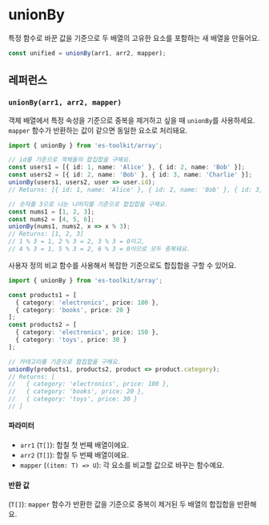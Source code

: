 # unionBy

특정 함수로 바꾼 값을 기준으로 두 배열의 고유한 요소를 포함하는 새 배열을 만들어요.

```typescript
const unified = unionBy(arr1, arr2, mapper);
```

## 레퍼런스

### `unionBy(arr1, arr2, mapper)`

객체 배열에서 특정 속성을 기준으로 중복을 제거하고 싶을 때 `unionBy`를 사용하세요. `mapper` 함수가 반환하는 값이 같으면 동일한 요소로 처리돼요.

```typescript
import { unionBy } from 'es-toolkit/array';

// id를 기준으로 객체들의 합집합을 구해요.
const users1 = [{ id: 1, name: 'Alice' }, { id: 2, name: 'Bob' }];
const users2 = [{ id: 2, name: 'Bob' }, { id: 3, name: 'Charlie' }];
unionBy(users1, users2, user => user.id);
// Returns: [{ id: 1, name: 'Alice' }, { id: 2, name: 'Bob' }, { id: 3, name: 'Charlie' }]

// 숫자를 3으로 나눈 나머지를 기준으로 합집합을 구해요.
const nums1 = [1, 2, 3];
const nums2 = [4, 5, 6];
unionBy(nums1, nums2, x => x % 3);
// Returns: [1, 2, 3]
// 1 % 3 = 1, 2 % 3 = 2, 3 % 3 = 0이고,
// 4 % 3 = 1, 5 % 3 = 2, 6 % 3 = 0이므로 모두 중복돼요.
```

사용자 정의 비교 함수를 사용해서 복잡한 기준으로도 합집합을 구할 수 있어요.

```typescript
import { unionBy } from 'es-toolkit/array';

const products1 = [
  { category: 'electronics', price: 100 },
  { category: 'books', price: 20 }
];
const products2 = [
  { category: 'electronics', price: 150 },
  { category: 'toys', price: 30 }
];

// 카테고리를 기준으로 합집합을 구해요.
unionBy(products1, products2, product => product.category);
// Returns: [
//   { category: 'electronics', price: 100 },
//   { category: 'books', price: 20 },
//   { category: 'toys', price: 30 }
// ]
```

#### 파라미터

- `arr1` (`T[]`): 합칠 첫 번째 배열이에요.
- `arr2` (`T[]`): 합칠 두 번째 배열이에요.
- `mapper` (`(item: T) => U`): 각 요소를 비교할 값으로 바꾸는 함수예요.

#### 반환 값

(`T[]`): `mapper` 함수가 반환한 값을 기준으로 중복이 제거된 두 배열의 합집합을 반환해요.
